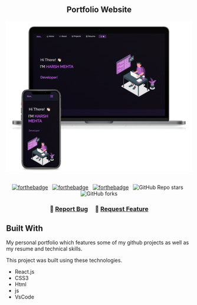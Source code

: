 <h2 align="center">
  Portfolio Website<br/>
  <a href="" target="_blank"></a>
</h2>
<div align="center">
  <img alt="Demo" src="./Images/readme-img1.png" />
</div>

<br/>

<center>

[![forthebadge](https://forthebadge.com/images/badges/built-with-love.svg)](https://forthebadge.com) &nbsp;
[![forthebadge](https://forthebadge.com/images/badges/made-with-javascript.svg)](https://forthebadge.com) &nbsp;
[![forthebadge](https://forthebadge.com/images/badges/open-source.svg)](https://forthebadge.com) &nbsp;
![GitHub Repo stars](https://img.shields.io/github/stars/harshmehta813/Portfolio?color=red&logo=github&style=for-the-badge) &nbsp;
![GitHub forks](https://img.shields.io/github/forks/harshmehta813/Portfolio?color=red&logo=github&style=for-the-badge)

</center>

<h3 align="center">
    🔹
    <a href="https://github.com/harshmehta813/Portfolio/issues">Report Bug</a> &nbsp; &nbsp;
    🔹
    <a href="https://github.com/harshmehta813/Portfolio/issues">Request Feature</a>
</h3>



## Built With

My personal portfolio <a href="https://harshme.vercel.app/" target="_blank"></a> which features some of my github projects as well as my resume and technical skills.<br/>

This project was built using these technologies.

- React.js
- CSS3
- Html
- js
- VsCode

